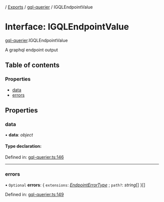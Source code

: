 [](../README.md) / [Exports](../modules.md) / [gql-querier](../modules/gql_querier.md) / IGQLEndpointValue

# Interface: IGQLEndpointValue

[gql-querier](../modules/gql_querier.md).IGQLEndpointValue

A graphql endpoint output

## Table of contents

### Properties

- [data](gql_querier.igqlendpointvalue.md#data)
- [errors](gql_querier.igqlendpointvalue.md#errors)

## Properties

### data

• **data**: *object*

#### Type declaration:

Defined in: [gql-querier.ts:146](https://github.com/onzag/itemize/blob/0569bdf2/gql-querier.ts#L146)

___

### errors

• `Optional` **errors**: { `extensions`: [*EndpointErrorType*](../modules/errors.md#endpointerrortype) ; `path?`: *string*[]  }[]

Defined in: [gql-querier.ts:149](https://github.com/onzag/itemize/blob/0569bdf2/gql-querier.ts#L149)

